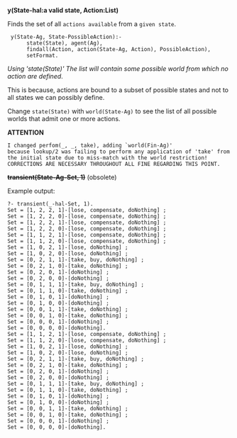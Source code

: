 __y(State-hal:a valid state, Action:List)__

Finds the set of all `actions available` from a `given state`.

```
 y(State-Ag, State-PossibleAction):-
      state(State), agent(Ag),
      findall(Action, action(State-Ag, Action), PossibleAction),
      setFormat.
```
_Using 'state(State)' The list will contain some possible world from
which no action are defined_.

This is because, actions are bound to a subset of possible states and
not to all states we can possibly define.

Change `state(State)` with `world(State-Ag)` to see the list of all
possible worlds that admit one or more actions.

**ATTENTION**
```
I changed perfom(_, _, take), adding `world(Fin-Ag)'
because lookup/2 was failing to perform any application of 'take' from
the initial state due to miss-match with the world restriction!
CORRECTIONS ARE NECESSARY THROUGHOUT ALL FINE REGARDING THIS POINT.
```

~~__transient(State-Ag-Set, 1)__~~
(obsolete)

Example output:

    ?- transient(_-hal-Set, 1).
    Set = [1, 2, 2, 1]-[lose, compensate, doNothing] ;
    Set = [1, 2, 2, 0]-[lose, compensate, doNothing] ;
    Set = [1, 2, 2, 1]-[lose, compensate, doNothing] ;
    Set = [1, 2, 2, 0]-[lose, compensate, doNothing] ;
    Set = [1, 1, 2, 1]-[lose, compensate, doNothing] ;
    Set = [1, 1, 2, 0]-[lose, compensate, doNothing] ;
    Set = [1, 0, 2, 1]-[lose, doNothing] ;
    Set = [1, 0, 2, 0]-[lose, doNothing] ;
    Set = [0, 2, 1, 1]-[take, buy, doNothing] ;
    Set = [0, 2, 1, 0]-[take, doNothing] ;
    Set = [0, 2, 0, 1]-[doNothing] ;
    Set = [0, 2, 0, 0]-[doNothing] ;
    Set = [0, 1, 1, 1]-[take, buy, doNothing] ;
    Set = [0, 1, 1, 0]-[take, doNothing] ;
    Set = [0, 1, 0, 1]-[doNothing] ;
    Set = [0, 1, 0, 0]-[doNothing] ;
    Set = [0, 0, 1, 1]-[take, doNothing] ;
    Set = [0, 0, 1, 0]-[take, doNothing] ;
    Set = [0, 0, 0, 1]-[doNothing] ;
    Set = [0, 0, 0, 0]-[doNothing].
    Set = [1, 1, 2, 1]-[lose, compensate, doNothing] ;
    Set = [1, 1, 2, 0]-[lose, compensate, doNothing] ;
    Set = [1, 0, 2, 1]-[lose, doNothing] ;
    Set = [1, 0, 2, 0]-[lose, doNothing] ;
    Set = [0, 2, 1, 1]-[take, buy, doNothing] ;
    Set = [0, 2, 1, 0]-[take, doNothing] ;
    Set = [0, 2, 0, 1]-[doNothing] ;
    Set = [0, 2, 0, 0]-[doNothing] ;
    Set = [0, 1, 1, 1]-[take, buy, doNothing] ;
    Set = [0, 1, 1, 0]-[take, doNothing] ;
    Set = [0, 1, 0, 1]-[doNothing] ;
    Set = [0, 1, 0, 0]-[doNothing] ;
    Set = [0, 0, 1, 1]-[take, doNothing] ;
    Set = [0, 0, 1, 0]-[take, doNothing] ;
    Set = [0, 0, 0, 1]-[doNothing] ;
    Set = [0, 0, 0, 0]-[doNothing].
